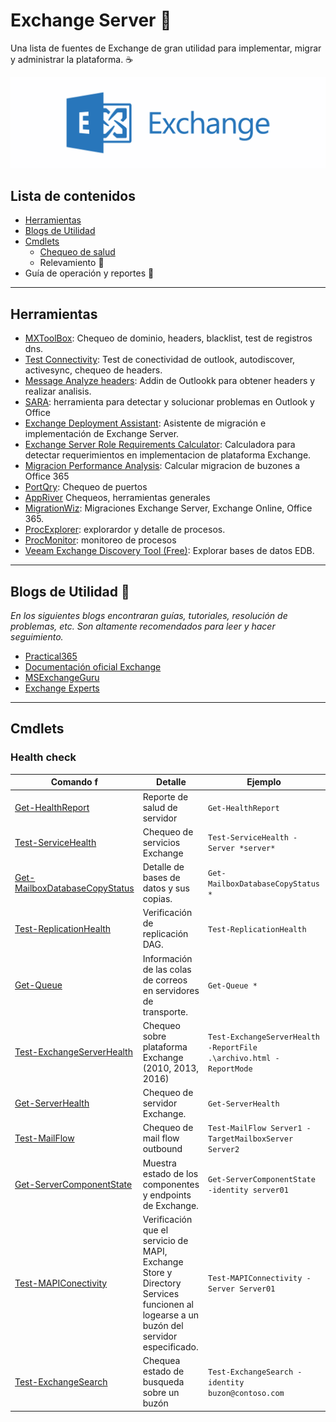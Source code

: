 Exchange Server :e-mail:
=======================================================================
Una lista de fuentes de Exchange de gran utilidad para implementar, migrar y administrar la plataforma. :coffee:

![Exchange Server](https://github.com/yin-yang/Exchange/blob/master/resources/exchange.png)

## Lista de contenidos 

* [Herramientas](https://github.com/yin-yang/Exchange/#Herramientas)
* [Blogs de Utilidad](https://github.com/yin-yang/Exchange/#Blogs-de-utilidad)
* [Cmdlets](https://github.com/yin-yang/Exchange/#Cmdlets)
  * [Chequeo de salud](https://github.com/yin-yang/Exchange/#Health-Check)
  * Relevamiento :construction:
* Guía de operación y reportes :construction:

---

## Herramientas

* [MXToolBox](https://mxtoolbox.com/): Chequeo de dominio, headers, blacklist, test de registros dns.
* [Test Connectivity](https://www.testconnectivity.microsoft.com/): Test de conectividad de outlook, autodiscover, activesync, chequeo de headers.
* [Message Analyze headers](https://appsource.microsoft.com/en-us/product/office/WA104005406): Addin de Outlookk para obtener headers y realizar analisis.
* [SARA](https://diagnostics.outlook.com/#/): herramienta para detectar y solucionar problemas en Outlook y Office
* [Exchange Deployment Assistant](https://docs.microsoft.com/en-us/exchange/exchange-deployment-assistant?view=exchserver-2019): Asistente de migración e implementación de Exchange Server.
* [Exchange Server Role Requirements Calculator](https://gallery.technet.microsoft.com/Exchange-2013-Server-Role-f8a61780): Calculadora para detectar requerimientos en implementacion de plataforma Exchange.
* [Migracion Performance Analysis](https://blogs.technet.microsoft.com/exchange/2014/03/24/mailbox-migration-performance-analysis/): Calcular migracion de buzones a Office 365
* [PortQry](https://www.microsoft.com/en-us/download/details.aspx?id=24009): Chequeo de puertos
* [AppRiver](https://tools.appriver.com/) Chequeos, herramientas generales
* [MigrationWiz](https://www.bittitan.com/migrationwiz/why-migrationwiz/): Migraciones Exchange Server, Exchange Online, Office 365.
* [ProcExplorer](https://docs.microsoft.com/en-us/sysinternals/downloads/process-explorer): explorardor y detalle de procesos.
* [ProcMonitor](https://docs.microsoft.com/en-us/sysinternals/downloads/procmon): monitoreo de procesos
* [Veeam Exchange Discovery Tool (Free)](https://www.veeam.com/blog/how-to-free-exchange-discovery-tool-helps-admin.html>): Explorar bases de datos EDB.

---

## Blogs de Utilidad :gem:

*En los siguientes blogs encontraran guías, tutoriales, resolución de problemas, etc. Son altamente recomendados para leer y hacer seguimiento.*

* [Practical365](https://practical365.com)
* [Documentación oficial Exchange](https://docs.microsoft.com/en-us/exchange/) 
* [MSExchangeGuru](http://msexchangeguru.com/)
* [Exchange Experts](https://www.experts-exchange.com/)

---

## Cmdlets

### Health check








| Comando                                                                                        f                                                                         | Detalle                                                                                                                               | Ejemplo                                                                          | Versión                   |
| ------------------------------------------------------------------------------------------------------------------------------------------------------------------------ | ------------------------------------------------------------------------------------------------------------------------------------- | -------------------------------------------------------------------------------- | ------------------------- |
| [Get-HealthReport](https://docs.microsoft.com/en-us/powershell/module/exchange/server-health-and-performance/get-healthreport?view=exchange-ps)                          | Reporte de salud de servidor                                                                                                          | `Get-HealthReport`                                          | Exchange 2013 o Superior  |
| [Test-ServiceHealth](https://docs.microsoft.com/en-us/powershell/module/exchange/server-health-and-performance/test-servicehealth?view=exchange-ps)                      | Chequeo de servicios Exchange                                                                                                         | `Test-ServiceHealth -Server *server*`                                            | Exchange 2010 o Superior  |
| [Get-MailboxDatabaseCopyStatus](https://docs.microsoft.com/en-us/powershell/module/exchange/database-availability-groups/get-mailboxdatabasecopystatus?view=exchange-ps) | Detalle de bases de datos y sus copias.                                                                                               | `Get-MailboxDatabaseCopyStatus *`                                                | Exchange 2010 o superior  |
| [Test-ReplicationHealth](https://docs.microsoft.com/en-us/powershell/module/exchange/database-availability-groups/test-replicationhealth?view=exchange-ps)               | Verificación de replicación DAG.                                                                                                      | `Test-ReplicationHealth` | Exchange 2010 o superior  |
| [Get-Queue](https://docs.microsoft.com/en-us/powershell/module/exchange/mail-flow/get-queue?view=exchange-ps)                                                            | Información de las colas de correos en servidores de transporte.                                                                      | `Get-Queue *`                                                                    | Exchange 2010 o Superior  |
| [Test-ExchangeServerHealth](https://github.com/yin-yang/Exchange/blob/master/Test-ExchangeServerHealth.ps1)                                                              | Chequeo  sobre plataforma Exchange (2010, 2013, 2016)                                                                                 | `Test-ExchangeServerHealth -ReportFile .\archivo.html -ReportMode`               | Exchange 2010 o superior  |
| [Get-ServerHealth](https://docs.microsoft.com/en-us/powershell/module/exchange/server-health-and-performance/get-serverhealth?view=exchange-ps)                          | Chequeo de servidor Exchange.                                                                                                         | `Get-ServerHealth`                                                               | Exchange 2013 o superior  |
| [Test-MailFlow](https://docs.microsoft.com/en-us/powershell/module/exchange/mail-flow/Test-Mailflow?view=exchange-ps)                                                    | Chequeo de mail flow outbound                                                                                                         | `Test-MailFlow Server1 -TargetMailboxServer Server2`                             | Exchange 2010 o superior  |
| [Get-ServerComponentState](https://docs.microsoft.com/en-us/powershell/module/exchange/server-health-and-performance/get-servercomponentstate?view=exchange-ps)          | Muestra estado de los componentes y endpoints de Exchange.                                                                            | `Get-ServerComponentState -identity server01`                                    | Exchange 2013 o superior. |
| [Test-MAPIConectivity](https://docs.microsoft.com/en-us/powershell/module/exchange/mailboxes/Test-MAPIConnectivity?view=exchange-ps)                                     | Verificación que el servicio de MAPI, Exchange Store y Directory Services funcionen al logearse a un buzón del servidor especificado. | `Test-MAPIConnectivity -Server Server01`                                         | Exchange 2010 o superior  |
| [Test-ExchangeSearch](https://docs.microsoft.com/en-us/powershell/module/exchange/mailbox-databases-and-servers/test-exchangesearch?view=exchange-ps)                    | Chequea estado de busqueda sobre un buzón                                                                                             | `Test-ExchangeSearch -identity buzon@contoso.com`                                | Exchange 2010 o superior  |
